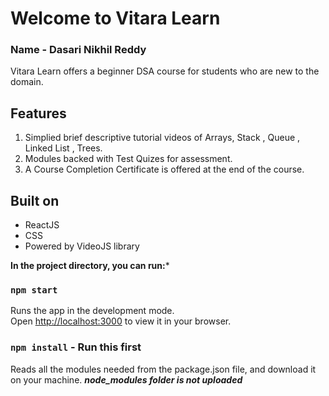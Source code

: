 # Welcome to Vitara Learn 
### Name - Dasari Nikhil Reddy  


Vitara Learn offers a beginner DSA course for students who are new to the domain. 

## Features 

1. Simplied brief descriptive tutorial videos of Arrays, Stack , Queue , Linked List , Trees. 
2. Modules backed with Test Quizes for assessment.
3. A Course Completion Certificate is offered at the end of the course.

## Built on 


* ReactJS
* CSS
* Powered by VideoJS library 


**In the project directory, you can run:***

### `npm start`

Runs the app in the development mode.\
Open [http://localhost:3000](http://localhost:3000) to view it in your browser.


### `npm install` - Run this first 
Reads all the modules needed from the package.json file, and download it on your machine.
***node_modules folder is not uploaded***

